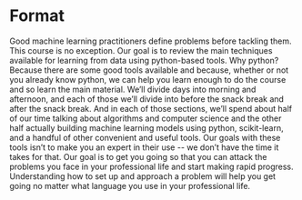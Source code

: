 # Format
Good machine learning practitioners define problems before tackling them.  This course is no exception.  Our goal is to review the main techniques available for learning from data using python-based tools.  Why python?  Because there are some good tools available and because, whether or not you already know python, we can help you learn enough to do the course and so learn the main material.
We’ll divide days into morning and afternoon, and each of those we’ll divide into before the snack break and after the snack break.  And in each of those sections, we’ll spend about half of our time talking about algorithms and computer science and the other half actually building machine learning models using python, scikit-learn, and a handful of other convenient and useful tools.
Our goals with these tools isn’t to make you an expert in their use -- we don’t have the time it takes for that.  Our goal is to get you going so that you can attack the problems you face in your professional life and start making rapid progress.  Understanding how to set up and approach a problem will help you get going no matter what language you use in your professional life.
